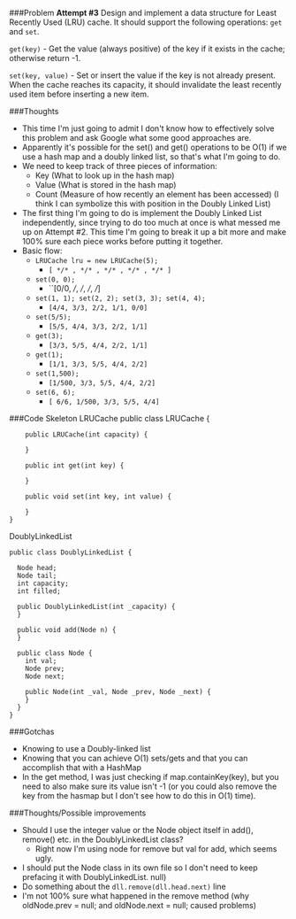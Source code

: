 ###Problem
**Attempt #3**
Design and implement a data structure for Least Recently Used (LRU) cache. It
should support the following operations: ``get`` and ``set``.

``get(key)`` - Get the value (always positive) of the key if it exists in the
cache; otherwise return -1.

``set(key, value)`` - Set or insert the value if the key is not already present.
When the cache reaches its capacity, it should invalidate the least recently
used item before inserting a new item.

###Thoughts
* This time I'm just going to admit I don't know how to effectively solve this
  problem and ask Google what some good approaches are.
* Apparently it's possible for the set() and get() operations to be O(1) if we
  use a hash map and a doubly linked list, so that's what I'm going to do.
* We need to keep track of three pieces of information:
  * Key (What to look up in the hash map)
  * Value (What is stored in the hash map)
  * Count (Measure of how recently an element has been accessed) (I think I can
    symbolize this with position in the Doubly Linked List)
* The first thing I'm going to do is implement the Doubly Linked List
  independently, since trying to do too much at once is what messed me up on
Attempt #2.  This time I'm going to break it up a bit more and make 100% sure
each piece works before putting it together.
* Basic flow:
  * ``LRUCache lru = new LRUCache(5); ``
    * ``[ */* , */* , */* , */* , */* ]``
  * ``set(0, 0);``
    * ``[0/0, */*, */*, */*, */*]
  * ``set(1, 1); set(2, 2); set(3, 3); set(4, 4);``
    * ``[4/4, 3/3, 2/2, 1/1, 0/0]``
  * ``set(5/5);``
    * ``[5/5, 4/4, 3/3, 2/2, 1/1]``
  * ``get(3);``
    * ``[3/3, 5/5, 4/4, 2/2, 1/1]``
  * ``get(1);``
    * ``[1/1, 3/3, 5/5, 4/4, 2/2]``
  * ``set(1,500);``
    * ``[1/500, 3/3, 5/5, 4/4, 2/2]``
  * ``set(6, 6);``
    * ``[ 6/6, 1/500, 3/3, 5/5, 4/4]``

###Code Skeleton
LRUCache
    public class LRUCache {

        public LRUCache(int capacity) {

        }

        public int get(int key) {

        }

        public void set(int key, int value) {

        }
    }

DoublyLinkedList

    public class DoublyLinkedList {

      Node head;
      Node tail;
      int capacity;
      int filled;

      public DoublyLinkedList(int _capacity) {
      }

      public void add(Node n) {
      }

      public class Node {
        int val;
        Node prev;
        Node next;

        public Node(int _val, Node _prev, Node _next) {
        }
      }
    }

###Gotchas
* Knowing to use a Doubly-linked list
* Knowing that you can achieve O(1) sets/gets and that you can accomplish that with a HashMap
* In the get method, I was just checking if map.containKey(key), but you need to
  also make sure its value isn't -1 (or you could also remove the key from the
hasmap but I don't see how to do this in O(1) time).

###Thoughts/Possible improvements
* Should I use the integer value or the Node object itself in add(), remove()
  etc. in the DoublyLinkedList class?
  * Right now I'm using node for remove but val for add, which seems ugly.
* I should put the Node class in its own file so I don't need to keep prefacing
  it with DoublyLinkedList.
  null)
* Do something about the ``dll.remove(dll.head.next)`` line
* I'm not 100% sure what happened in the remove method (why oldNode.prev = null; and
  oldNode.next = null; caused problems)
